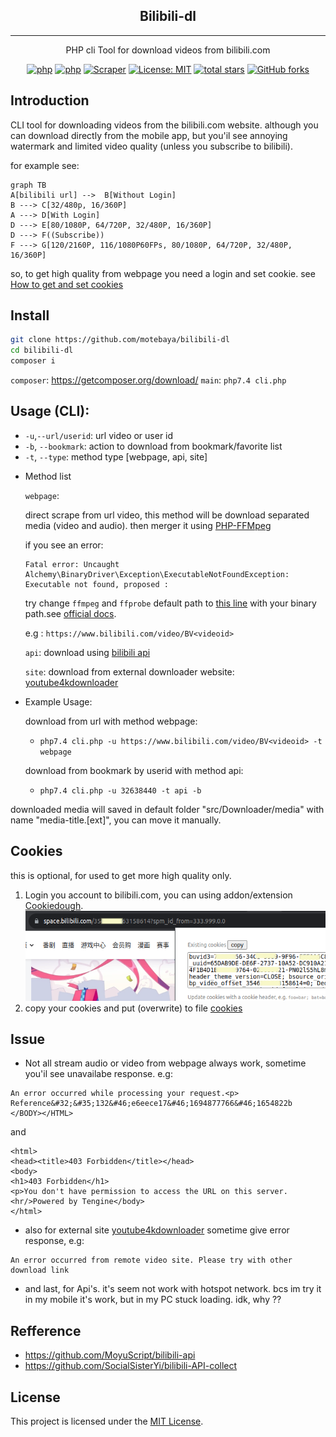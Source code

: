 <div align="center">
    <h2>Bilibili-dl</h2>

---

PHP cli Tool for download videos from bilibili.com

[![php](https://img.shields.io/badge/php-7.4.33-purple?logo=php&logoColor=white)](https://www.php.net/releases/#7.4.33)
[![php](https://img.shields.io/badge/bilibili-api-orange?logo=Fireship&logoColor=white)](https://github.com/MoyuScript/bilibili-api)
[![Scraper](https://img.shields.io/badge/page-scrapper-blue?logo=strapi&logoColor=blue)](#)
[![License: MIT](https://img.shields.io/badge/License-MIT-red.svg?logo=github)](https://opensource.org/licenses/MIT)
[![total stars](https://img.shields.io/github/stars/motebaya/bilibili-dl.svg?style=social)](https://github.com/motebaya/Picuki/stargazers)
[![GitHub forks](https://img.shields.io/github/forks/motebaya/bilibili-dl.svg?style=social)](https://github.com/motebaya/Picuki/network/members)

</div>

## Introduction

CLI tool for downloading videos from the bilibili.com website. although you can download directly from the mobile app, but you'il see annoying watermark and limited video quality (unless you subscribe to bilibili).

for example see:

```mermaid
graph TB
A[bilibili url] -->  B[Without Login]
B ---> C[32/480p, 16/360P]
A ---> D[With Login]
D ---> E[80/1080P, 64/720P, 32/480P, 16/360P]
D ---> F((Subscribe))
F ---> G[120/2160P, 116/1080P60FPs, 80/1080P, 64/720P, 32/480P, 16/360P]

```

so, to get high quality from webpage you need a login and set cookie. see [How to get and set cookies](#Cookies)

## Install

```bash
git clone https://github.com/motebaya/bilibili-dl
cd bilibili-dl
composer i
```

`composer`: https://getcomposer.org/download/
`main`: `php7.4 cli.php`

## Usage (CLI):

- `-u`,`--url/userid`: url video or user id
- `-b`, `--bookmark`: action to download from bookmark/favorite list
- `-t`, `--type`: method type [webpage, api, site]

* Method list

  `webpage`:

  direct scrape from url video,
  this method will be download separated media (video and audio).
  then merger it using [PHP-FFMpeg](https://github.com/PHP-FFMpeg/PHP-FFMpeg)

  if you see an error:

  ```
  Fatal error: Uncaught Alchemy\BinaryDriver\Exception\ExecutableNotFoundException: Executable not found, proposed :
  ```

  try change `ffmpeg` and `ffprobe` default path to [this line](src/Downloader/Merger.php#L24) with your binary path.see [official docs](https://github.com/PHP-FFMpeg/PHP-FFMpeg#documentation).

  e.g : `https://www.bilibili.com/video/BV<videoid>`

  `api`: download using [bilibili api](https://socialsisteryi.github.io/bilibili-API-collect/)

  `site`: download from external downloader website: [youtube4kdownloader](https://youtube4kdownloader.com/)

- Example Usage:

  download from url with method webpage:

  - `php7.4 cli.php -u https://www.bilibili.com/video/BV<videoid> -t webpage`

  download from bookmark by userid with method api:

  - `php7.4 cli.php -u 32638440 -t api -b`

downloaded media will saved in default folder "src/Downloader/media" with name "media-title.[ext]", you can move it manually.

## Cookies

this is optional, for used to get more high quality only.

1. Login you account to bilibili.com, you can using addon/extension [Cookiedough](https://chrome.google.com/webstore/detail/cookiedough/hacigcgfiefikmkmmmncaiaijoffndpl).
   ![example](src/Images/cookies-get-example.png)
2. copy your cookies and put (overwrite) to file [cookies](cookies)

## Issue

- Not all stream audio or video from webpage always work, sometime you'il see unavailabe response. e.g:

```<HTML><HEAD><TITLE>Error</TITLE></HEAD><BODY>
An error occurred while processing your request.<p>
Reference&#32;&#35;132&#46;e6eece17&#46;1694877766&#46;1654822b
</BODY></HTML>
```

and

```<!DOCTYPE HTML PUBLIC "-//IETF//DTD HTML 2.0//EN">
<html>
<head><title>403 Forbidden</title></head>
<body>
<h1>403 Forbidden</h1>
<p>You don't have permission to access the URL on this server.<hr/>Powered by Tengine</body>
</html>
```

- also for external site [youtube4kdownloader](https://youtube4kdownloader.com/) sometime give error response, e.g:

```
An error occurred from remote video site. Please try with other download link
```

- and last, for Api's. it's seem not work with hotspot network. bcs im try it in my mobile it's work, but in my PC stuck loading. idk, why ??

## Refference

- https://github.com/MoyuScript/bilibili-api
- https://github.com/SocialSisterYi/bilibili-API-collect

## License

This project is licensed under the [MIT License](LICENSE).
